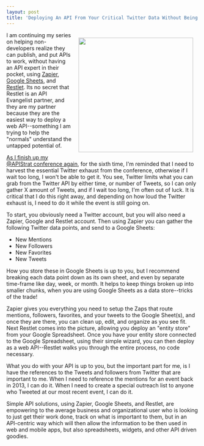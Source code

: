 ```yaml
---
layout: post
title: 'Deploying An API From Your Critical Twitter Data Without Being A Programmer'
---
```

<p><img style="padding: 15px;" src="http://kinlane-productions.s3.amazonaws.com/api-evangelist-site/blog/twitter-to-restlet.png" alt="" width="300" align="right" /></p>
<p>I am continuing my series on helping non-developers realize they can publish, and put APIs to work, without having an API expert in their pocket, using <a href="https://zapier.com">Zapier</a>, <a href="https://www.google.com/sheets/about/">Google Sheets</a>, and <a href="http://restlet.com/">Restlet</a>. Its no secret that Restlet is an API Evangelist partner, and they are my partner because they are the easiest way to deploy a web API--something I am trying to help the "normals" understand the untapped potential of.</p>
<p><a href="http://austin2015.apistrat.com/">As I finish up my @APIStrat conference again</a>, for the sixth time, I'm reminded that I need to harvest the essential Twitter exhaust from the conference, otherwise if I wait too long, I won't be able to get it. You see, Twitter limits what you can grab from the Twitter API by either time, or number of Tweets, so I can only gather X amount of Tweets, and if I wait too long, I'm often out of luck. It is critical that I do this right away, and depending on how loud the Twitter exhaust is, I need to do it while the event is still going on.</p>
<p>To start, you obviously need a Twitter account, but you will also need a Zapier, Google and Restlet account. Then using Zapier you can gather the following Twitter data points, and send to a Google Sheets:</p>
<ul>
<li>New Mentions</li>
<li>New Followers</li>
<li>New Favorites</li>
<li>New Tweets</li>
</ul>
<p>How you store these in Google Sheets is up to you, but I recommend breaking each data point down as its own sheet, and even by separate time-frame like day, week, or month. It helps to keep things broken up into smaller chunks, when you are using Google Sheets as a data store--tricks of the trade!</p>
<p>Zapier gives you everything you need to setup the Zaps that route mentions, followers, favorites, and your tweets to the Google Sheet(s), and once they are there, you can clean up, edit, and organize as you see fit. Next Restlet comes into the picture, allowing you deploy an "entity store" from your Google Spreadsheet. Once you have your entity store connected to the Google Spreadsheet, using their simple wizard, you can then deploy as a web API--Restlet walks you through the entire process, no code necessary.</p>
<p>What you do with your API is up to you, but the important part for me, is I have the references to the Tweets and followers from Twitter that are important to me. When I need to reference the mentions for an event back in 2013, I can do it. When I need to create a special outreach list to anyone who Tweeted at our most recent event, I can do it.&nbsp;</p>
<p>Simple API solutions, using Zapier, Google Sheets, and Restlet, are empowering to the average business and organizational user who is looking to just get their work done, track on what is important to them, but in an API-centric way which will then allow the information to be then used in web and mobile apps, but also spreadsheets, widgets, and other API driven goodies.</p>
